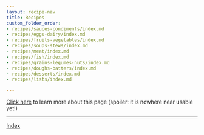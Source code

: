 ```yaml
---
layout: recipe-nav
title: Recipes
custom_folder_order:
- recipes/sauces-condiments/index.md
- recipes/eggs-dairy/index.md
- recipes/fruits-vegetables/index.md
- recipes/soups-stews/index.md
- recipes/meat/index.md
- recipes/fish/index.md
- recipes/grains-legumes-nuts/index.md
- recipes/doughs-batters/index.md
- recipes/desserts/index.md
- recipes/lists/index.md

---
```

[Click here](/recipes/about) to learn more about this page (spoiler: it is nowhere near usable yet!)

***

[Index](/recipes/all-recipes)